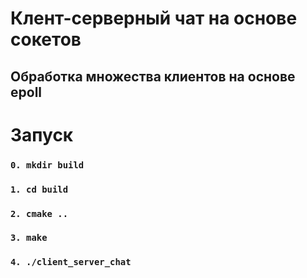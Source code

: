 # Клент-серверный чат на основе сокетов
## Обработка множества клиентов на основе epoll

# **Запуск**
###  `0. mkdir build`
### `1. cd build`
### `2. cmake ..`
### `3. make`
### `4. ./client_server_chat`
